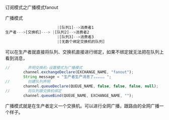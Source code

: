 订阅模式之广播模式fanout

广播模式
```js
                       |[队列1]-->消费者1
生产者--->[交换机]---> |[队列2]-->消费者2
                       |[队列3]-->消费者3
                       |[无数个绑定交换机的队列] 
```

可以在生产者就直接将队列、交换机直接进行绑定，如果不绑定就无法把在队列上看到消息，
```js
//        声明交换机-设置模式为广播模式
        channel.exchangeDeclare(EXCHANGE_NAME, "fanout");
        String message = "生产者生产消息了。。。。。。";
//        创建队列声明
        channel.queueDeclare(QUEUE_NAME, false, false, false, null);
//        将队列跟交换机绑定
        channel.queueBind(QUEUE_NAME, EXCHANGE_NAME, "");
```
广播模式就是在生产者定义一个交换机。可以进行全网广播，跟路由的全网广播一个样子。